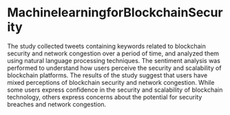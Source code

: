 # MachinelearningforBlockchainSecurity
 The study collected tweets containing keywords related to blockchain security and network congestion over a period of time, and analyzed them using natural language processing techniques. The sentiment analysis was performed to understand how users perceive the security and scalability of blockchain platforms. The results of the study suggest that users have mixed perceptions of blockchain security and network congestion. While some users express confidence in the security and scalability of blockchain technology, others express concerns about the potential for security breaches and network congestion.
